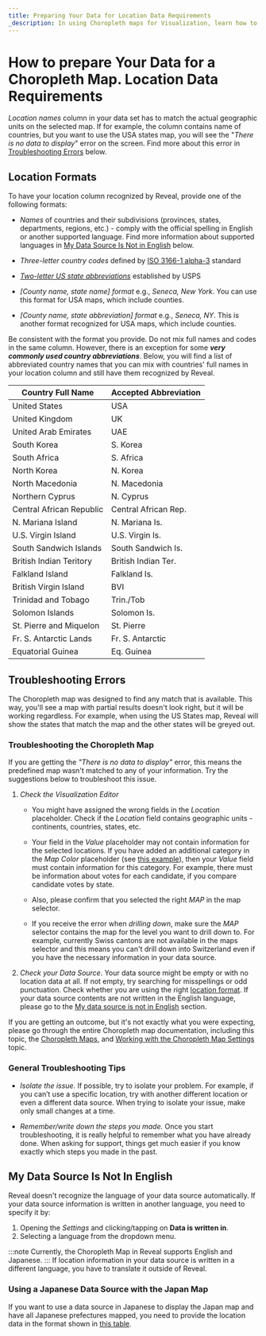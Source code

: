 ```yaml
---
title: Preparing Your Data for Location Data Requirements 
_description: In using Choropleth maps for Visualization, learn how to follow location data requirements.
---
```


# How to prepare Your Data for a Choropleth Map. Location Data Requirements

*Location names* column in your data set has to match the actual geographic units on the selected map. If for example, the column contains name of countries, but you want to use the USA states map, you will see the "*There is no data to display*" error on the screen. Find more about this error in [Troubleshooting Errors](#troubleshooting-the-choropleth-map) below.


## Location Formats
To have your location column recognized by Reveal, provide one of the following formats:

 - *Names* of countries and their subdivisions (provinces, states, departments, regions, etc.) - comply with the official spelling in English or another supported language. Find more information about supported languages in [My Data Source Is Not in English](#my-data-source-is-not-in-english) below.

 - *Three-letter country codes* defined by [ISO 3166-1 alpha-3](https://en.wikipedia.org/wiki/ISO_3166-1_alpha-3) standard

 - [*Two-letter US state abbreviations*](https://pe.usps.com/text/pub28/28apb.htm) established by USPS

 - *[County name, state name] format* e.g., *Seneca, New York*. You can use this format for USA maps, which include counties.

 - *[County name, state abbreviation] format* e.g., *Seneca, NY*. This is another format recognized for USA maps, which include counties.

Be consistent with the format you provide. Do not mix full names and codes in the same column. However, there is an exception for some ***very commonly used country abbreviations***. Below, you will find a list of abbreviated country names that you can mix with countries' full names in your location column and still have them recognized by Reveal.

| Country Full Name        | Accepted Abbreviation |
|--------------------------|-----------------------|
| United States            | USA                   |
| United Kingdom           | UK                    |
| United Arab Emirates     | UAE                   |
| South Korea              | S. Korea              |
| South Africa             | S. Africa             |
| North Korea              | N. Korea              |
| North Macedonia          | N. Macedonia          |
| Northern Cyprus          | N. Cyprus             |
| Central African Republic | Central African Rep.  |
| N. Mariana Island        | N. Mariana Is.        |
| U.S. Virgin Island       | U.S. Virgin Is.       |
| South Sandwich Islands   | South Sandwich Is.    |
| British Indian Teritory  | British Indian Ter.   |
| Falkland Island          | Falkland Is.          |
| British Virgin Island    | BVI                   |
| Trinidad and Tobago      | Trin./Tob             |
| Solomon Islands          | Solomon Is.           |
| St. Pierre and Miquelon  | St. Pierre            |
| Fr. S. Antarctic Lands   | Fr. S. Antarctic      |
| Equatorial Guinea        | Eq. Guinea            |


## Troubleshooting Errors

The Choropleth map was designed to find any match that is available. This way, you'll see a map with partial results doesn't look right, but it will be working regardless.
For example, when using the US States map, Reveal will show the states that match the map and the other states will be greyed out.

### Troubleshooting the Choropleth Map

If you are getting the *"There is no data to display"* error, this means the predefined map wasn't matched to any of your information. Try the suggestions below to troubleshoot this issue.

1. *Check the Visualization Editor*
   
    - You might have assigned the wrong fields in the *Location* placeholder. Check if the *Location* field contains geographic units - continents, countries, states, etc.  
  
    - Your field in the *Value* placeholder may not contain information for the selected locations. If you have added an additional category in the *Map Color* placeholder (see [this example](choropleth-map#using-the-map-color-to-create-a-multi-color-choropleth-map)), then your *Value* field must contain information for this category. For example, there must be information about votes for each candidate, if you compare candidate votes by state.
  
    - Also, please confirm that you selected the right *MAP* in the map selector.
  
    - If you receive the error when *drilling down*, make sure the *MAP* selector contains the map for the level you want to drill down to. For example, currently Swiss cantons are not available in the maps selector and this means you can't drill down into Switzerland even if you have the necessary information in your data source.

2. *Check your Data Source*. Your data source might be empty or with no location data at all. If not empty, try searching for misspellings or odd punctuation. Check whether you are using the right [location format](#location-formats). If your data source contents are not written in the English language, please go to the [My data source is not in English](#my-data-source-is-not-in-english) section.

If you are getting an outcome, but it's not exactly what you were expecting, please go through the entire Choropleth map documentation, including this topic, the [Choropleth Maps](choropleth-map), and [Working with the Choropleth Map Settings](settings-choropleth-map) topic.

### General Troubleshooting Tips

- *Isolate the issue.* If possible, try to isolate your problem. For example, if you can’t use a specific location, try with another different location or even a different data source. When trying to isolate your issue, make only small changes at a time.

- *Remember/write down the steps you made.* Once you start troubleshooting, it is really helpful to remember what you have already done. When asking for support, things get much easier if you know exactly which steps you made in the past.


## My Data Source Is Not In English

Reveal doesn't recognize the language of your data source automatically.
If your data source information is written in another language, you need to specify it by:

1. Opening the *Settings* and clicking/tapping on **Data is written in**.
2. Selecting a language from the dropdown menu.

:::note
Currently, the Choropleth Map in Reveal supports English and Japanese.
:::
If location information in your data source is written in a different language, you have to translate it outside of Reveal.

### Using a Japanese Data Source with the Japan Map

If you want to use a data source in Japanese to display the Japan map and have all Japanese prefectures mapped, you need to provide the location data in the format shown in [this table](https://ja.wikipedia.org/wiki/%E9%83%BD%E9%81%93%E5%BA%9C%E7%9C%8C#%E4%BA%94%E5%8D%81%E9%9F%B3%E9%A0%86%E3%83%BB%E5%9F%BA%E7%A4%8E%E3%83%87%E3%83%BC%E3%82%BF).

